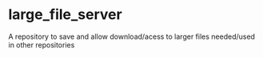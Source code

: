 # large_file_server
A repository to save and allow download/acess to larger files needed/used in other repositories
